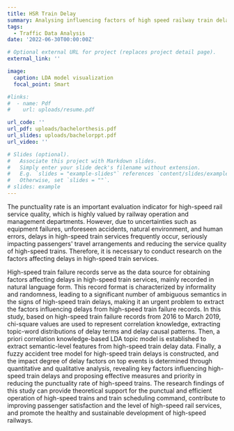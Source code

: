 ```yaml
---
title: HSR Train Delay
summary: Analysing influencing factors of high speed railway train delay based on text mining
tags:
  - Traffic Data Analysis
date: '2022-06-30T00:00:00Z'

# Optional external URL for project (replaces project detail page).
external_link: ''

image:
  caption: LDA model visualization
  focal_point: Smart

#links:
#  - name: Pdf
#    url: uploads/resume.pdf

url_code: ''
url_pdf: uploads/bachelorthesis.pdf
url_slides: uploads/bachelorppt.pdf
url_video: ''

# Slides (optional).
#   Associate this project with Markdown slides.
#   Simply enter your slide deck's filename without extension.
#   E.g. `slides = "example-slides"` references `content/slides/example-slides.md`.
#   Otherwise, set `slides = ""`.
# slides: example
---
```


The punctuality rate is an important evaluation indicator for high-speed rail service quality, which is highly valued by railway operation and management departments. However, due to uncertainties such as equipment failures, unforeseen accidents, natural environment, and human errors, delays in high-speed train services frequently occur, seriously impacting passengers' travel arrangements and reducing the service quality of high-speed trains. Therefore, it is necessary to conduct research on the factors affecting delays in high-speed train services. 


High-speed train failure records serve as the data source for obtaining factors affecting delays in high-speed train services, mainly recorded in natural language form. This record format is characterized by informality and randomness, leading to a significant number of ambiguous semantics in the signs of high-speed train delays, making it an urgent problem to extract the factors influencing delays from high-speed train failure records. In this study, based on high-speed train failure records from 2016 to March 2019, chi-square values are used to represent correlation knowledge, extracting topic-word distributions of delay terms and delay causal patterns. Then, a priori correlation knowledge-based LDA topic model is established to extract semantic-level features from high-speed train delay data. Finally, a fuzzy accident tree model for high-speed train delays is constructed, and the impact degree of delay factors on top events is determined through quantitative and qualitative analysis, revealing key factors influencing high-speed train delays and proposing effective measures and priority in reducing the punctuality rate of high-speed trains. The research findings of this study can provide theoretical support for the punctual and efficient operation of high-speed trains and train scheduling command, contribute to improving passenger satisfaction and the level of high-speed rail services, and promote the healthy and sustainable development of high-speed railways.


